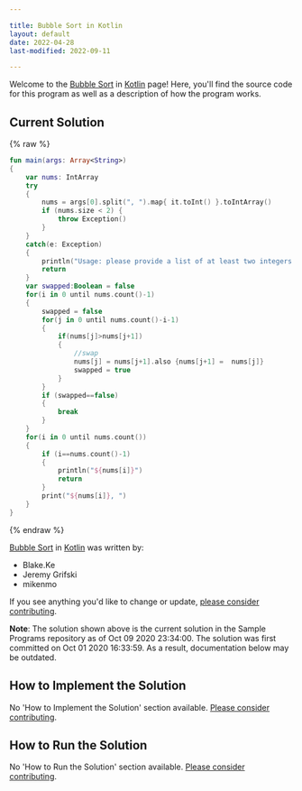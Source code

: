 ```yaml
---

title: Bubble Sort in Kotlin
layout: default
date: 2022-04-28
last-modified: 2022-09-11

---
```


Welcome to the [Bubble Sort](https://sampleprograms.io/projects/bubble-sort) in [Kotlin](https://sampleprograms.io/languages/kotlin) page! Here, you'll find the source code for this program as well as a description of how the program works.

## Current Solution

{% raw %}

```kotlin
fun main(args: Array<String>) 
{
    var nums: IntArray
    try
    {
        nums = args[0].split(", ").map{ it.toInt() }.toIntArray()
        if (nums.size < 2) {
            throw Exception()
        }
    }
    catch(e: Exception)
    {
        println("Usage: please provide a list of at least two integers to sort in the format \"1, 2, 3, 4, 5\"")
        return
    }
    var swapped:Boolean = false
    for(i in 0 until nums.count()-1)
    {
        swapped = false
        for(j in 0 until nums.count()-i-1)
        {
            if(nums[j]>nums[j+1])
            {
                //swap
                nums[j] = nums[j+1].also {nums[j+1] =  nums[j]}
                swapped = true
            }
        }
        if (swapped==false)
        {
            break
        }
    }
    for(i in 0 until nums.count())
    {
        if (i==nums.count()-1)
        {
            println("${nums[i]}")
            return
        }
        print("${nums[i]}, ")
    }
}
```

{% endraw %}

[Bubble Sort](https://sampleprograms.io/projects/bubble-sort) in [Kotlin](https://sampleprograms.io/languages/kotlin) was written by:

- Blake.Ke
- Jeremy Grifski
- mikenmo

If you see anything you'd like to change or update, [please consider contributing](https://github.com/TheRenegadeCoder/sample-programs).

**Note**: The solution shown above is the current solution in the Sample Programs repository as of Oct 09 2020 23:34:00. The solution was first committed on Oct 01 2020 16:33:59. As a result, documentation below may be outdated.

## How to Implement the Solution

No 'How to Implement the Solution' section available. [Please consider contributing](https://github.com/TheRenegadeCoder/sample-programs-website).

## How to Run the Solution

No 'How to Run the Solution' section available. [Please consider contributing](https://github.com/TheRenegadeCoder/sample-programs-website).